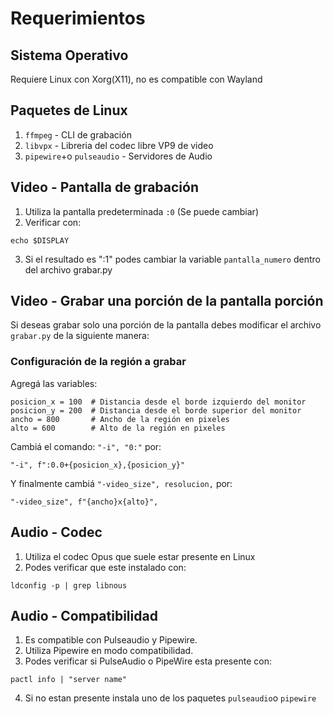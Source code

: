 # Requerimientos

## Sistema Operativo

Requiere Linux con Xorg(X11), no es compatible con Wayland 

## Paquetes de Linux

1. `ffmpeg` - CLI de grabación
2. `libvpx` - Libreria del codec libre VP9 de video
3. `pipewire`+o  `pulseaudio` - Servidores de Audio

## Video - Pantalla de grabación
1. Utiliza la pantalla predeterminada `:0` (Se puede cambiar)
2. Verificar con:
```
echo $DISPLAY
```
3. Si el resultado es ":1" podes cambiar la variable `pantalla_numero` dentro del archivo grabar.py

## Video - Grabar una porción de la pantalla porción
Si deseas grabar solo una porción de la pantalla debes modificar el archivo `grabar.py` de la siguiente manera:

### Configuración de la región a grabar

Agregá las variables:
```
posicion_x = 100  # Distancia desde el borde izquierdo del monitor
posicion_y = 200  # Distancia desde el borde superior del monitor
ancho = 800       # Ancho de la región en pixeles
alto = 600        # Alto de la región en pixeles
```

Cambiá el comando:  `"-i", "0:"` por: 
```
"-i", f":0.0+{posicion_x},{posicion_y}"
```

Y finalmente cambiá `"-video_size", resolucion,` por:
```
"-video_size", f"{ancho}x{alto}",
```

## Audio - Codec
1. Utiliza el codec Opus que suele estar presente en Linux
2. Podes verificar que este instalado con:
```
ldconfig -p | grep libnous
``` 

## Audio - Compatibilidad
1. Es compatible con Pulseaudio y Pipewire.
2. Utiliza Pipewire en modo compatibilidad.
3. Podes verificar si PulseAudio o PipeWire esta presente con: 
```
pactl info | "server name"
```
4. Si no estan presente instala uno de los paquetes `pulseaudio`o `pipewire`